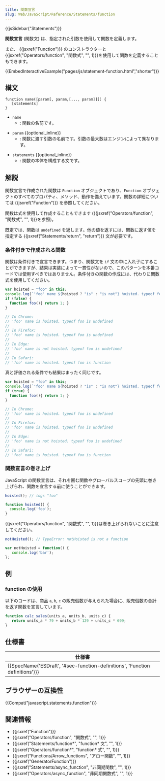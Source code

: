 ```yaml
---
title: 関数宣言
slug: Web/JavaScript/Reference/Statements/function
---
```

{{jsSidebar("Statements")}}

**関数宣言** (関数文) は、指定された引数を使用して関数を定義します。

また、 {{jsxref("Function")}} のコンストラクターと{{jsxref("Operators/function", "関数式", "", 1)}}を使用して関数を定義することもできます。

{{EmbedInteractiveExample("pages/js/statement-function.html","shorter")}}

## 構文

```
function name([param[, param,[..., param]]]) {
   [statements]
}
```

- `name`
  - : 関数の名前です。

<!---->

- `param` {{optional_inline}}
  - : 関数に渡す引数の名前です。引数の最大数はエンジンによって異なります。

<!---->

- `statements` {{optional_inline}}
  - : 関数の本体を構成する文です。

## 解説

関数宣言で作成された関数は `Function` オブジェクトであり、`Function` オブジェクトのすべてのプロパティ、メソッド、動作を備えています。関数の詳細については {{jsxref("Function")}} を参照してください。

関数は式を使用して作成することもできます ({{jsxref("Operators/function", "関数式", "", 1)}}を参照)。

既定では、関数は `undefined` を返します。他の値を返すには、関数に返す値を指定する {{jsxref("Statements/return", "return")}} 文が必要です。

### 条件付きで作成される関数

関数は条件付きで宣言できます。つまり、関数文を `if` 文の中に入れ子にすることができますが、結果は実装によって一貫性がないので、このパターンを本番コードでは使用すべきではありません。条件付きの関数の作成には、代わりに関数式を使用してください。

```js
var hoisted = "foo" in this;
console.log(`'foo' name ${hoisted ? "is" : "is not"} hoisted. typeof foo is ${typeof foo}`);
if (false) {
  function foo(){ return 1; }
}

// In Chrome:
// 'foo' name is hoisted. typeof foo is undefined
//
// In Firefox:
// 'foo' name is hoisted. typeof foo is undefined
//
// In Edge:
// 'foo' name is not hoisted. typeof foo is undefined
//
// In Safari:
// 'foo' name is hoisted. typeof foo is function
```

真と評価される条件でも結果はまったく同じです。

```js
var hoisted = "foo" in this;
console.log(`'foo' name ${hoisted ? "is" : "is not"} hoisted. typeof foo is ${typeof foo}`);
if (true) {
  function foo(){ return 1; }
}

// In Chrome:
// 'foo' name is hoisted. typeof foo is undefined
//
// In Firefox:
// 'foo' name is hoisted. typeof foo is undefined
//
// In Edge:
// 'foo' name is not hoisted. typeof foo is undefined
//
// In Safari:
// 'foo' name is hoisted. typeof foo is function
```

### 関数宣言の巻き上げ

JavaScript の関数宣言は、それを囲む関数やグローバルスコープの先頭に巻き上げられ、関数を宣言する前に使うことができます。

```js
hoisted(); // logs "foo"

function hoisted() {
  console.log('foo');
}
```

{{jsxref("Operators/function", "関数式", "", 1)}}は巻き上げられないことに注意してください。

```js
notHoisted(); // TypeError: notHoisted is not a function

var notHoisted = function() {
   console.log('bar');
};
```

## 例

### function の使用

以下のコードは、商品 `a`, `b`, `c` の販売個数が与えられた場合に、販売個数の合計を返す関数を宣言しています。

```js
function calc_sales(units_a, units_b, units_c) {
   return units_a * 79 + units_b * 129 + units_c * 699;
}
```

## 仕様書

| 仕様書                                                                                               |
| ---------------------------------------------------------------------------------------------------- |
| {{SpecName('ESDraft', '#sec-function-definitions', 'Function definitions')}} |

## ブラウザーの互換性

{{Compat("javascript.statements.function")}}

## 関連情報

- {{jsxref("Function")}}
- {{jsxref("Operators/function", "関数式", "", 1)}}
- {{jsxref("Statements/function*", "function* 文", "", 1)}}
- {{jsxref("Operators/function*", "function* 式", "", 1)}}
- {{jsxref("Functions/Arrow_functions", "アロー関数", "", 1)}}
- {{jsxref("GeneratorFunction")}}
- {{jsxref("Statements/async_function", "非同期関数", "", 1)}}
- {{jsxref("Operators/async_function", "非同期関数式", "", 1)}}
